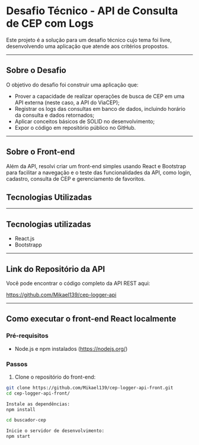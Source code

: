 # Desafio Técnico - API de Consulta de CEP com Logs

Este projeto é a solução para um desafio técnico cujo tema foi livre, desenvolvendo uma aplicação que atende aos critérios propostos.

---

## Sobre o Desafio

O objetivo do desafio foi construir uma aplicação que:

- Prover a capacidade de realizar operações de busca de CEP em uma API externa (neste caso, a API do ViaCEP);
- Registrar os logs das consultas em banco de dados, incluindo horário da consulta e dados retornados;
- Aplicar conceitos básicos de SOLID no desenvolvimento;
- Expor o código em repositório público no GitHub.

---

## Sobre o Front-end

Além da API, resolvi criar um front-end simples usando React e Bootstrap para facilitar a navegação e o teste das funcionalidades da API, como login, cadastro, consulta de CEP e gerenciamento de favoritos.
## Tecnologias Utilizadas

---

## Tecnologias utilizadas
- React.js
- Bootstrapp

---

## Link do Repositório da API
Você pode encontrar o código completo da API REST aqui:

https://github.com/Mikael139/cep-logger-api

---

## Como executar o front-end React localmente

### Pré-requisitos

- Node.js e npm instalados (https://nodejs.org/)

### Passos

1. Clone o repositório do front-end:

```bash
git clone https://github.com/Mikael139/cep-logger-api-front.git
cd cep-logger-api-front/

Instale as dependências:
npm install

cd buscador-cep

Inicie o servidor de desenvolvimento:
npm start

